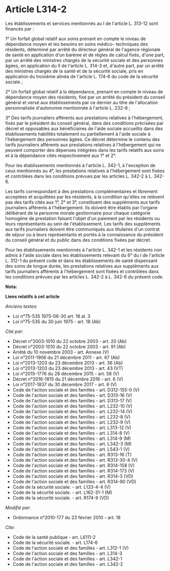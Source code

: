 # Article L314-2

Les établissements et services mentionnés au I de l'article L. 313-12 sont financés par : 

1° Un forfait global relatif aux soins prenant en compte le niveau de dépendance moyen et les besoins en soins médico-
techniques des résidents, déterminé par arrêté du directeur général de l'agence régionale de santé en application d'un barème
et de règles de calcul fixés, d'une part, par un arrêté des ministres chargés de la sécurité sociale et des personnes âgées,
en application du II de l'article L. 314-3 et, d'autre part, par un arrêté des ministres chargés de la santé et de la
sécurité sociale, pris en application du troisième alinéa de l'article L. 174-6 du code de la sécurité sociale ; 

2° Un forfait global relatif à la dépendance, prenant en compte le niveau de dépendance moyen des résidents, fixé par un
arrêté du président du conseil général et versé aux établissements par ce dernier au titre de l'allocation personnalisée
d'autonomie mentionnée à l'article L. 232-8 ; 

3° Des tarifs journaliers afférents aux prestations relatives à l'hébergement, fixés par le président du conseil général,
dans des conditions précisées par décret et opposables aux bénéficiaires de l'aide sociale accueillis dans des établissements
habilités totalement ou partiellement à l'aide sociale à l'hébergement des personnes âgées. Ce décret détermine le contenu
des tarifs journaliers afférents aux prestations relatives à l'hébergement qui ne peuvent comporter des dépenses intégrées
dans les tarifs relatifs aux soins et à la dépendance cités respectivement aux 1° et 2°. 

Pour les établissements mentionnés à l'article L. 342-1, à l'exception de ceux mentionnés au 4°, les prestations relatives à
l'hébergement sont fixées et contrôlées dans les conditions prévues par les articles L. 342-2 à L. 342-6. 

Les tarifs correspondant à des prestations complémentaires et librement acceptées et acquittées par les résidents, à la
condition qu'elles ne relèvent pas des tarifs cités aux 1°, 2° et 3°, constituent des suppléments aux tarifs journaliers
afférents à l'hébergement. Ils doivent être établis par l'organe délibérant de la personne morale gestionnaire pour chaque
catégorie homogène de prestation faisant l'objet d'un paiement par les résidents ou leurs représentants au sein de
l'établissement. Les tarifs des suppléments aux tarifs journaliers doivent être communiqués aux titulaires d'un contrat de
séjour ou à leurs représentants et portés à la connaissance du président du conseil général et du public dans des conditions
fixées par décret. 

Pour les établissements mentionnés à l'article L. 342-1 et les résidents non admis à l'aide sociale dans les établissements
relevant du 6° du I de l'article L. 312-1 du présent code et dans les établissements de santé dispensant des soins de longue
durée, les prestations relatives aux suppléments aux tarifs journaliers afférents à l'hébergement sont fixées et contrôlées
dans les conditions prévues par les articles L. 342-2 à L. 342-6 du présent code.

**Nota:**



**Liens relatifs à cet article**

_Anciens textes_:

  - Loi n°75-535 1975-06-30 art. 18 al. 3
  - Loi n°75-535 du 30 juin 1975 - art. 18 (Ab)

_Cité par_:

  - Décret n°2003-1010 du 22 octobre 2003 - art. 20 (Ab)
  - Décret n°2003-1010 du 22 octobre 2003 - art. 91 (Ab)
  - Arrêté du 10 novembre 2003 - art. Annexe (V)
  - Loi n°2011-1906 du 21 décembre 2011 - art. 67 (Ab)
  - Loi n°2013-1203 du 23 décembre 2013 - art. 36 (Ab)
  - Loi n°2013-1203 du 23 décembre 2013 - art. 43 (VT)
  - Loi n°2015-1776 du 28 décembre 2015 - art. 58 (V)
  - Décret n°2016-1815 du 21 décembre 2016 - art. 6 (V)
  - Loi n°2017-1837 du 30 décembre 2017 - art. 6 (V)
  - Code de l'action sociale et des familles - art. D312-155-0 (V)
  - Code de l'action sociale et des familles - art. D313-16 (V)
  - Code de l'action sociale et des familles - art. D313-17 (V)
  - Code de l'action sociale et des familles - art. L232-10 (V)
  - Code de l'action sociale et des familles - art. L232-14 (V)
  - Code de l'action sociale et des familles - art. L232-8 (V)
  - Code de l'action sociale et des familles - art. L232-9 (V)
  - Code de l'action sociale et des familles - art. L313-12 (V)
  - Code de l'action sociale et des familles - art. L314-8 (V)
  - Code de l'action sociale et des familles - art. L314-9 (M)
  - Code de l'action sociale et des familles - art. L342-3 (M)
  - Code de l'action sociale et des familles - art. L543-1 (V)
  - Code de l'action sociale et des familles - art. R313-16 (T)
  - Code de l'action sociale et des familles - art. R313-30-4 (V)
  - Code de l'action sociale et des familles - art. R314-158 (V)
  - Code de l'action sociale et des familles - art. R314-173 (V)
  - Code de l'action sociale et des familles - art. R314-3 (VD)
  - Code de l'action sociale et des familles - art. R314-90 (VD)
  - Code de la sécurité sociale. - art. L133-4-4 (V)
  - Code de la sécurité sociale. - art. L162-31-1 (M)
  - Code de la sécurité sociale. - art. R174-9 (VD)

_Modifié par_:

  - Ordonnance n°2010-177 du 23 février 2010 - art. 18

_Cite_:

  - Code de la santé publique - art. L6111-2
  - Code de la sécurité sociale. - art. L174-6
  - Code de l'action sociale et des familles - art. L312-1 (V)
  - Code de l'action sociale et des familles - art. L314-3
  - Code de l'action sociale et des familles - art. L342-1
  - Code de l'action sociale et des familles - art. L342-2

